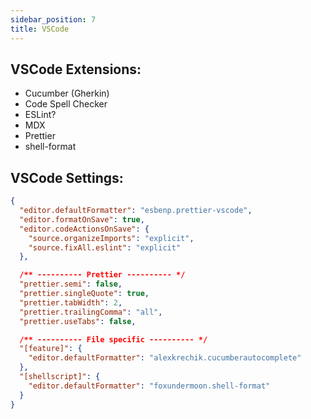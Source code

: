 ```yaml
---
sidebar_position: 7
title: VSCode
---
```


## VSCode Extensions:

- Cucumber (Gherkin)
- Code Spell Checker
- ESLint?
- MDX
- Prettier
- shell-format

## VSCode Settings:

```json title=".vscode/settings.json"
{
  "editor.defaultFormatter": "esbenp.prettier-vscode",
  "editor.formatOnSave": true,
  "editor.codeActionsOnSave": {
    "source.organizeImports": "explicit",
    "source.fixAll.eslint": "explicit"
  },

  /** ---------- Prettier ---------- */
  "prettier.semi": false,
  "prettier.singleQuote": true,
  "prettier.tabWidth": 2,
  "prettier.trailingComma": "all",
  "prettier.useTabs": false,

  /** ---------- File specific ---------- */
  "[feature]": {
    "editor.defaultFormatter": "alexkrechik.cucumberautocomplete"
  },
  "[shellscript]": {
    "editor.defaultFormatter": "foxundermoon.shell-format"
  }
}
```
